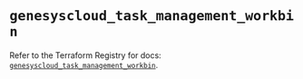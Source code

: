 # `genesyscloud_task_management_workbin`

Refer to the Terraform Registry for docs: [`genesyscloud_task_management_workbin`](https://registry.terraform.io/providers/mypurecloud/genesyscloud/1.70.0/docs/resources/task_management_workbin).

